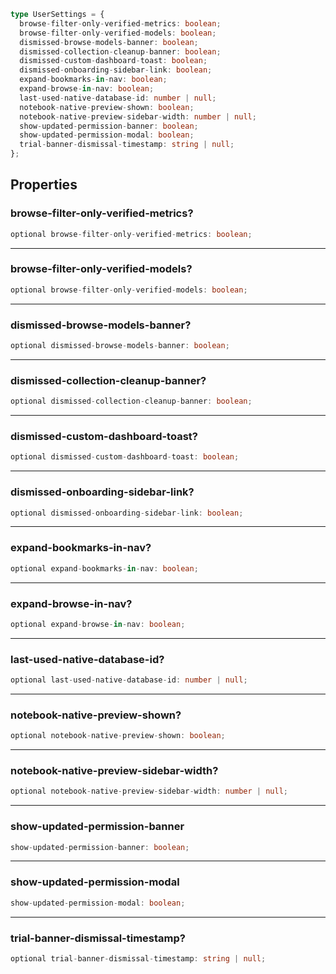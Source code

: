 ```ts
type UserSettings = {
  browse-filter-only-verified-metrics: boolean;
  browse-filter-only-verified-models: boolean;
  dismissed-browse-models-banner: boolean;
  dismissed-collection-cleanup-banner: boolean;
  dismissed-custom-dashboard-toast: boolean;
  dismissed-onboarding-sidebar-link: boolean;
  expand-bookmarks-in-nav: boolean;
  expand-browse-in-nav: boolean;
  last-used-native-database-id: number | null;
  notebook-native-preview-shown: boolean;
  notebook-native-preview-sidebar-width: number | null;
  show-updated-permission-banner: boolean;
  show-updated-permission-modal: boolean;
  trial-banner-dismissal-timestamp: string | null;
};
```

## Properties

### browse-filter-only-verified-metrics?

```ts
optional browse-filter-only-verified-metrics: boolean;
```

---

### browse-filter-only-verified-models?

```ts
optional browse-filter-only-verified-models: boolean;
```

---

### dismissed-browse-models-banner?

```ts
optional dismissed-browse-models-banner: boolean;
```

---

### dismissed-collection-cleanup-banner?

```ts
optional dismissed-collection-cleanup-banner: boolean;
```

---

### dismissed-custom-dashboard-toast?

```ts
optional dismissed-custom-dashboard-toast: boolean;
```

---

### dismissed-onboarding-sidebar-link?

```ts
optional dismissed-onboarding-sidebar-link: boolean;
```

---

### expand-bookmarks-in-nav?

```ts
optional expand-bookmarks-in-nav: boolean;
```

---

### expand-browse-in-nav?

```ts
optional expand-browse-in-nav: boolean;
```

---

### last-used-native-database-id?

```ts
optional last-used-native-database-id: number | null;
```

---

### notebook-native-preview-shown?

```ts
optional notebook-native-preview-shown: boolean;
```

---

### notebook-native-preview-sidebar-width?

```ts
optional notebook-native-preview-sidebar-width: number | null;
```

---

### show-updated-permission-banner

```ts
show-updated-permission-banner: boolean;
```

---

### show-updated-permission-modal

```ts
show-updated-permission-modal: boolean;
```

---

### trial-banner-dismissal-timestamp?

```ts
optional trial-banner-dismissal-timestamp: string | null;
```
